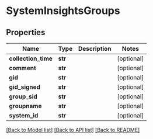 # SystemInsightsGroups

## Properties
Name | Type | Description | Notes
------------ | ------------- | ------------- | -------------
**collection_time** | **str** |  | [optional] 
**comment** | **str** |  | [optional] 
**gid** | **str** |  | [optional] 
**gid_signed** | **str** |  | [optional] 
**group_sid** | **str** |  | [optional] 
**groupname** | **str** |  | [optional] 
**system_id** | **str** |  | [optional] 

[[Back to Model list]](../README.md#documentation-for-models) [[Back to API list]](../README.md#documentation-for-api-endpoints) [[Back to README]](../README.md)

